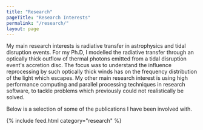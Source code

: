 ```yaml
---
title: "Research"
pageTitle: "Research Interests"
permalink: "/research/"
layout: page
---
```


My main research interests is radiative transfer in astrophysics and tidal
disruption events. For my Ph.D, I modelled the radiative transfer through
an optically thick outflow of thermal photons emitted from a tidal disruption
event's accretion disc. The focus was to understand the influence reprocessing
by such optically thick winds has on the frequency distribution of the light
which escapes. My other main research interest is using high performance
computing and parallel processing techniques in research software, to tackle
problems which previously could not realistically be solved.

Below is a selection of some of the publications I have been involved with.

{% include feed.html category="research" %}